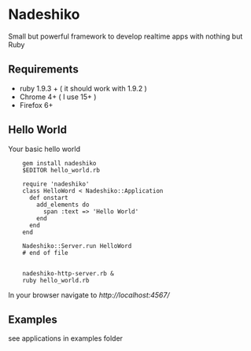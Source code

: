 Nadeshiko
=========

  Small but powerful framework to develop realtime apps with nothing but Ruby

Requirements
-------------

 * ruby 1.9.3 + ( it should work with 1.9.2 )
 * Chrome 4+ ( I use 15+ )
 * Firefox 6+


Hello World
-------------

Your basic hello world

        gem install nadeshiko
        $EDITOR hello_world.rb

        require 'nadeshiko'
        class HelloWord < Nadeshiko::Application
          def onstart
            add_elements do
              span :text => 'Hello World'
            end
          end
        end
        
        Nadeshiko::Server.run HelloWord
        # end of file
        
        
        nadeshiko-http-server.rb &
        ruby hello_world.rb

In your browser
navigate to *http://localhost:4567/*


Examples
----------------
see applications in examples folder
